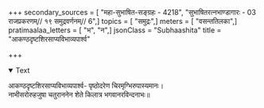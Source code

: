 +++
secondary_sources = [ "महा-सुभाषित-सङ्ग्रहः - 4218", "सुभाषितरत्नभाण्डागारः -  03 राजप्रकरणम्// १९ समुद्रवर्णनम्// 6",]
topics = [ "समुद्रः",]
meters = [ "वसन्ततिलका",]
pratimaalaa_letters = [ "भ", "न",]
jsonClass = "Subhaashita"
title = "आकण्ठदृष्टशिरसाप्यविभाव्यपार्श्व"

+++

<details open><summary>Text</summary>

आकण्ठदृष्टशिरसाप्यविभाव्यपार्श्व- पृष्ठोदरेण चिरमृग्भिरुपास्यमानः।  
नाभीसरोरुहजुषा चतुराननेन शेते किलात्र भगवानरविन्दनाभः॥
</details>

